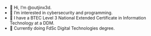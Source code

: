 - 👋 Hi, I’m @outjinx3d.
- 👀 I’m interested in cybersecurity and programming.
- 🌱 I have a BTEC Level 3 National Extended Certificate in Information Technology at a DDM.
- 🚀 Currently doing FdSc Digital Technologies degree.
<!---
outjinx3d/outjinx3d is a ✨ special ✨ repository because its `README.md` (this file) appears on your GitHub profile.
You can click the Preview link to take a look at your changes.
--->
